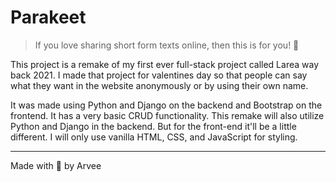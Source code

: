 # Parakeet

> If you love sharing short form texts online, then this is for you! 🦜

This project is a remake of my first ever full-stack project called Larea way back 2021. I made that project for
valentines day so that people can say what they want in the website anonymously or by using their own name.

It was made using Python and Django on the backend and Bootstrap on the frontend. It has a very basic CRUD
functionality. This remake will also utilize Python and Django in the backend. But for the front-end it'll be a little
different. I will only use vanilla HTML, CSS, and JavaScript for styling.

---

Made with 🥨 by Arvee
